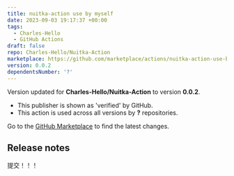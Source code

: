 ```yaml
---
title: nuitka-action use by myself
date: 2023-09-03 19:17:37 +00:00
tags:
  - Charles-Hello
  - GitHub Actions
draft: false
repo: Charles-Hello/Nuitka-Action
marketplace: https://github.com/marketplace/actions/nuitka-action-use-by-myself
version: 0.0.2
dependentsNumber: '?'
---
```



Version updated for **Charles-Hello/Nuitka-Action** to version **0.0.2**.
- This publisher is shown as 'verified' by GitHub.
- This action is used across all versions by **?** repositories.

Go to the [GitHub Marketplace](https://github.com/marketplace/actions/nuitka-action-use-by-myself) to find the latest changes.

## Release notes

提交！！！
